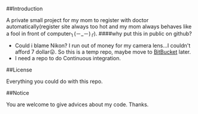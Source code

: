 
##Introduction

A private small project for my mom to register with doctor automatically(register site always too hot and my mom always behaves like a fool in front of computer╮(－_－)╭).
####why put this in public on github?
* Could i blame Nikon? I run out of money for my camera lens...I couldn't afford 7 dollar:stuck_out_tongue:. So this is a temp repo, maybe move to [BitBucket](https://bitbucket.org/) later.
* I need a repo to do Continuous integration.

##License
 
 Everything you could do with this repo.

##Notice

You are welcome to give advices about my code. Thanks.
